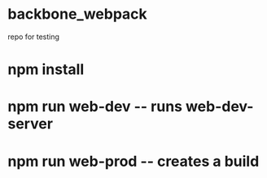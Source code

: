 # backbone_webpack
repo for testing

# npm install 
# npm run web-dev -- runs web-dev-server
# npm run web-prod -- creates a build
